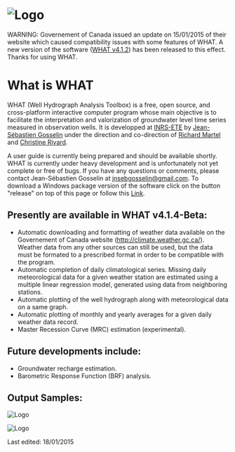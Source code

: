 ![Logo](https://raw.githubusercontent.com/jnsebgosselin/WHAT/master/WHAT/Icons/WHAT_banner_lowres(150).png)
====

WARNING: Governement of Canada issued an update on 15/01/2015 of their website which caused compatibility issues with some features of WHAT. A new version of the software ([WHAT v4.1.2](https://github.com/jnsebgosselin/WHAT/releases/tag/v4.1.2)) has been released to this effect. Thanks for using WHAT.

What is WHAT
============
WHAT (Well Hydrograph Analysis Toolbox) is a free, open source, and cross-platform interactive computer program whose main objective is to facilitate the interpretation and valorization of groundwater level time series measured in observation wells. It is developped at [INRS-ETE](http://ete.inrs.ca/) by [Jean-Sébastien Gosselin](http://www.liamg.ca/en/about-us/jean-sebastien-gosselin/) under the direction and co-direction of [Richard Martel](http://www.inrs.ca/richard-martel) and [Christine Rivard](http://science.gc.ca/default.asp?lang=En&n=E3024D2D-1&xsl=sdmtprofile&xml=E3024D2D-1AB4-4F74-AF13-755D0DCF3E13&formid=B03536B8-8F8E-4BC1-A5BF-D62B13F57A8B&showfromadmin=1&readonly=true).

A user guide is currently being prepared and should be available shortly. WHAT is currently under heavy development and is unfortunately not yet complete or free of bugs. If you have any questions or comments, please contact Jean-Sébastien Gosselin at jnsebgosselin@gmail.com. To download a Windows package version of the software click on the button "release" on top of this page or follow this [Link](https://github.com/jnsebgosselin/WHAT/releases). 

Presently are available in WHAT v4.1.4-Beta:
----------------------------------------

- Automatic downloading and formatting of weather data available on the Governement of Canada website (http://climate.weather.gc.ca/). Weather data from any other sources can still be used, but the data must be formated to a prescribed format in order to be compatible with the program.
- Automatic completion of daily climatological series. Missing daily meteorological data for a given weather station are estimated using a multiple linear regression model, generated using data from neighboring stations.
- Automatic plotting of the well hydrograph along with meteorological data on a same graph.
- Automatic plotting of monthly and yearly averages for a given daily weather data record.
- Master Recession Curve (MRC) estimation (experimental).

Future developments include:
----------------------------

- Groundwater recharge estimation.
- Barometric Response Function (BRF) analysis.

Output Samples:
---------------

![Logo](https://github.com/jnsebgosselin/WHAT/blob/master/Projects/Example/Normals_Marieville.png)

![Logo](https://github.com/jnsebgosselin/WHAT/blob/master/Projects/Example/hydrograph_PO07.png)

Last edited: 18/01/2015

